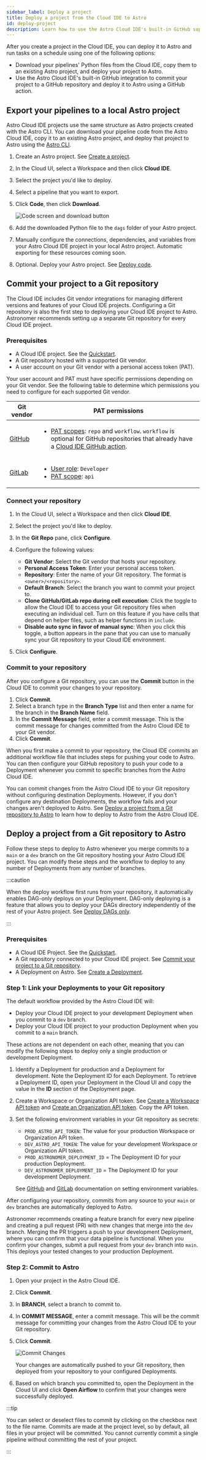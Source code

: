 ```yaml
---
sidebar_label: Deploy a project
title: Deploy a project from the Cloud IDE to Astro
id: deploy-project
description: Learn how to use the Astro Cloud IDE's built-in GitHub support to manage your data pipelines and deploy them to Astro.
---
```


After you create a project in the Cloud IDE, you can deploy it to Astro and run tasks on a schedule using one of the following options:

- Download your pipelines' Python files from the Cloud IDE, copy them to an existing Astro project, and deploy your project to Astro.
- Use the Astro Cloud IDE's built-in GitHub integration to commit your project to a GitHub repository and deploy it to Astro using a GitHub action.

## Export your pipelines to a local Astro project

Astro Cloud IDE projects use the same structure as Astro projects created with the Astro CLI. You can download your pipeline code from the Astro Cloud IDE, copy it to an existing Astro project, and deploy that project to Astro using the [Astro CLI](cli/overview.md).

1. Create an Astro project. See [Create a project](develop-project.md#create-an-astro-project).
2. In the Cloud UI, select a Workspace and then click **Cloud IDE**.
3. Select the project you'd like to deploy.
4. Select a pipeline that you want to export.
5. Click **Code**, then click **Download**.

    ![Code screen and download button](/img/cloud-ide/download-code.png)

6. Add the downloaded Python file to the `dags` folder of your Astro project. 
7. Manually configure the connections, dependencies, and variables from your Astro Cloud IDE project in your local Astro project. Automatic exporting for these resources coming soon. 
8. Optional. Deploy your Astro project. See [Deploy code](deploy-code.md).

## Commit your project to a Git repository

The Cloud IDE includes Git vendor integrations for managing different versions and features of your Cloud IDE projects. Configuring a Git repository is also the first step to deploying your Cloud IDE project to Astro. Astronomer recommends setting up a separate Git repository for every Cloud IDE project.

### Prerequisites 

- A Cloud IDE project. See the [Quickstart](/cloud-ide/quickstart.md#step-1-log-in-and-create-a-project).
- A Git repository hosted with a supported Git vendor. 
- A user account on your Git vendor with a personal access token (PAT). 

Your user account and PAT must have specific permissions depending on your Git vendor. See the following table to determine which permissions you need to configure for each supported Git vendor. 

| Git vendor                                                                                                                | PAT permissions                                                                                                                                                                                                                                           |
| ------------------------------------------------------------------------------------------------------------------------- | --------------------------------------------------------------------------------------------------------------------------------------------------------------------------------------------------------------------------------------------------------- |
| [GitHub](https://docs.github.com/en/authentication/keeping-your-account-and-data-secure/creating-a-personal-access-token) | <ul><li> [PAT scopes](https://docs.github.com/en/apps/oauth-apps/building-oauth-apps/scopes-for-oauth-apps#available-scopes): `repo` and `workflow`. `workflow` is optional for GitHub repositories that already have a [Cloud IDE GitHub action](#deploy-a-project-from-a-git-repository-to-astro). </li></ul>                   |
| [GitLab](https://docs.gitlab.com/ee/user/profile/personal_access_tokens.html)                                             | <ul><li> [User role](https://docs.gitlab.com/ee/user/permissions.html#project-members-permissions): `Developer` </li><li> [PAT scope](https://docs.gitlab.com/ee/user/profile/personal_access_tokens.html#personal-access-token-scopes): `api` </li></ul> |

### Connect your repository

1. In the Cloud UI, select a Workspace and then click **Cloud IDE**.
2. Select the project you'd like to deploy.
3. In the **Git Repo** pane, click **Configure**.
4. Configure the following values: 

    - **Git Vendor**: Select the Git vendor that hosts your repository. 
    - **Personal Access Token**: Enter your personal access token.
    - **Repository**: Enter the name of your Git repository. The format is `<owner>/<repository>`.
    - **Default Branch**: Select the branch you want to commit your project to.
    - **Clone GitHub/GitLab repo during cell execution**: Click the toggle to allow the Cloud IDE to access your Git repository files when executing an individual cell. Turn on this feature if you have cells that depend on helper files, such as helper functions in `include`.
    - **Disable auto sync in favor of manual sync**: When you click this toggle, a button appears in the pane that you can use to manually sync your Git repository to your Cloud IDE environment.

5. Click **Configure**.

### Commit to your repository

After you configure a Git repository, you can use the **Commit** button in the Cloud IDE to commit your changes to your repository. 

1. Click **Commit**.
2. Select a branch type in the **Branch Type** list and then enter a name for the branch in the **Branch Name** field.
3. In the **Commit Message** field, enter a commit message. This is the commit message for changes committed from the Astro Cloud IDE to your Git vendor.
4. Click **Commit**.

When you first make a commit to your repository, the Cloud IDE commits an additional workflow file that includes steps for pushing your code to Astro. You can then configure your GitHub repository to push your code to a Deployment whenever you commit to specific branches from the Astro Cloud IDE.

You can commit changes from the Astro Cloud IDE to your Git repository without configuring destination Deployments. However, if you don't configure any destination Deployments, the workflow fails and your changes aren't deployed to Astro. See [Deploy a project from a Git repository to Astro](#deploy-a-project-from-a-git-repository-to-astro) to learn how to deploy to Astro from the Astro Cloud IDE.

## Deploy a project from a Git repository to Astro

Follow these steps to deploy to Astro whenever you merge commits to a `main` or a `dev` branch on the Git repository hosting your Astro Cloud IDE project. You can modify these steps and the workflow to deploy to any number of Deployments from any number of branches.

:::caution

When the deploy workflow first runs from your repository, it automatically enables DAG-only deploys on your Deployment. DAG-only deploying is a feature that allows you to deploy your DAGs directory independently of the rest of your Astro project. See [Deploy DAGs only](deploy-code.md#deploy-dags-only).

:::

### Prerequisites

- A Cloud IDE Project. See the [Quickstart](/astro/cloud-ide/quickstart.md).
- A Git repository connected to your Cloud IDE project. See [Commit your project to a Git repository](#commit-your-project-to-a-git-repository).
- A Deployment on Astro. See [Create a Deployment](/astro/create-deployment.md).

### Step 1: Link your Deployments to your Git repository

The default workflow provided by the Astro Cloud IDE will:

- Deploy your Cloud IDE project to your development Deployment when you commit to a `dev` branch.
- Deploy your Cloud IDE project to your production Deployment when you commit to a `main` branch.

These actions are not dependent on each other, meaning that you can modify the following steps to deploy only a single production or development Deployment. 

1. Identify a Deployment for production and a Deployment for development. Note the Deployment ID for each Deployment. To retrieve a Deployment ID, open your Deployment in the Cloud UI and copy the value in the **ID** section of the Deployment page.
2. Create a Workspace or Organization API token. See [Create a Workspace API token](workspace-api-tokens.md) and [Create an Organization API token](organization-api-tokens.md). Copy the API token.
3. Set the following environment variables in your Git repository as secrets:
   
    - `PROD_ASTRO_API_TOKEN`: The value for your production Workspace or Organization API token.
    - `DEV_ASTRO_API_TOKEN`: The value for your development Workspace or Organization API token.
    - `PROD_ASTRONOMER_DEPLOYMENT_ID` = The Deployment ID for your production Deployment.
    - `DEV_ASTRONOMER_DEPLOYMENT_ID` = The Deployment ID for your development Deployment. 

    See [GitHub](https://docs.github.com/en/actions/learn-github-actions/variables) and [GitLab](https://docs.gitlab.com/ee/ci/variables/) documentation on setting environment variables.  

After configuring your repository, commits from any source to your `main` or `dev` branches are automatically deployed to Astro.

Astronomer recommends creating a feature branch for every new pipeline and creating a pull request (PR) with new changes that merge into the `dev` branch. Merging the PR triggers a push to your development Deployment, where you can confirm that your data pipeline is functional. When you confirm your changes, submit a pull request from your `dev` branch into `main`. This deploys your tested changes to your production Deployment.

### Step 2: Commit to Astro

1. Open your project in the Astro Cloud IDE.
2. Click **Commit**.
3. In **BRANCH**, select a branch to commit to.
4. In **COMMIT MESSAGE**, enter a commit message. This will be the commit message for committing your changes from the Astro Cloud IDE to your Git repository.
5. Click **Commit**.

   ![Commit Changes](/img/cloud-ide/commit.png)

   Your changes are automatically pushed to your Git repository, then deployed from your repository to your configured Deployments.

6. Based on which branch you committed to, open the Deployment in the Cloud UI and click **Open Airflow** to confirm that your changes were successfully deployed.

:::tip

You can select or deselect files to commit by clicking on the checkbox next to the file name. Commits are made at the project level, so by default, all files in your project will be committed. You cannot currently commit a single pipeline without committing the rest of your project.

:::
